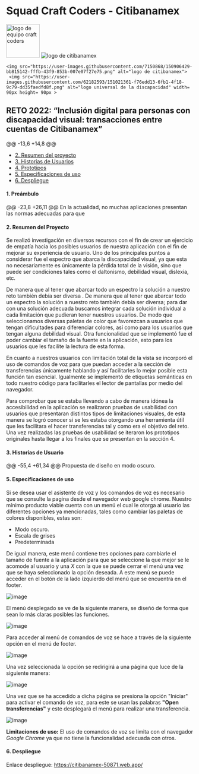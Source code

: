 # Squad Craft Coders - Citibanamex

<section> <img src="https://user-images.githubusercontent.com/7150868/150906181-39b08936-1c84-4c3d-8739-147e74e8193a.png" alt="logo de equipo craft coders" width= 90px height= 90px > 
    <img src="https://user-images.githubusercontent.com/7150868/150906429-bb815142-fffb-43f9-853b-007e07f27e75.png" alt="logo de citibanamex"> </section>

    <img src="https://user-images.githubusercontent.com/7150868/150906429-bb815142-fffb-43f9-853b-007e07f27e75.png" alt="logo de citibanamex"> 
     <img src="https://user-images.githubusercontent.com/62182593/151021361-f76edd13-6fb1-4f18-9c79-dd35faedfd8f.png" alt="logo universal de la discapacidad" width= 90px height= 90px > 
</section>


## **RETO 2022: “Inclusión digital para personas con discapacidad visual:** transacciones entre cuentas de Citibanamex”
@@ -13,6 +14,8 @@
* [2. Resumen del proyecto](#2-resumen-del-proyecto)
* [3. Historias de Usuarios](#3-historias-de-usuario)
* [4. Prototipos](#4-prototipos)
* [5. Especificaciones de uso](#5-especificaciones-de-uso)
* [6. Despliegue](#6-despliegue)

#### 1. Preámbulo

@@ -23,8 +26,11 @@ En la actualidad, no muchas aplicaciones presentan las normas adecuadas para que
#### 2. Resumen del Proyecto
Se realizó investigación en diversos recursos con el fin de crear un ejercicio de empatía hacia los posibles usuarios de nuestra aplicación con el fin de mejorar su experiencia de usuario. Uno de los principales puntos a considerar fue el espectro que abarca la discapacidad visual, ya que esta no necesariamente es únicamente la pérdida total de la visión, sino que puede ser condiciones tales como el daltonismo, debilidad visual, dislexia, etc.

De manera que al tener que abarcar todo un espectro la solución a nuestro reto también debía ser diversa
.
De manera que al tener que abarcar todo un espectro la solución a nuestro reto también debía ser diversa; para dar con una solución adecuada buscamos integrar cada solución individual a cada limitación que pudieran tener nuestros usuarios. De modo que seleccionamos diversas paletas de color que favorezcan a usuarios que tengan dificultades para diferenciar colores, así como para los usuarios que tengan alguna debilidad visual. Otra funcionalidad que se implementó fue el poder cambiar el tamaño de la fuente en la aplicación, esto para los usuarios que les facilite la lectura de esta forma. 

En cuanto a nuestros usuarios con limitación total de la vista se incorporó el uso de comandos de voz para que puedan acceder a la sección de transferencias únicamente hablando y así facilitarles lo mejor posible esta función tan esencial. Igualmente se implementó de etiquetas semánticas en todo nuestro código para facilitarles el lector de pantallas por medio del navegador.

Para comprobar que se estaba llevando a cabo de manera idónea la accesibilidad en la aplicación se realizaron pruebas de usabilidad con usuarios que presentaran distintos tipos de limitaciones visuales, de esta manera se logró conocer si se les estaba otorgando una herramienta útil que les facilitara el hacer transferencias tal y como era el objetivo del reto. Una vez realizadas las pruebas de usabilidad se iteraron los prototipos originales hasta llegar a los finales que se presentan en la sección 4. 

#### 3. Historias de Usuario

@@ -55,4 +61,34 @@ Propuesta de diseño en modo oscuro.

#### 5. Especificaciones de uso

Si se desea usar el asistente de voz y los comandos de voz es necesario que se consulte la pagina desde el navegador web google chrome.
Nuestro mínimo producto viable cuenta con un menú el cual le otorga al usuario las diferentes opciones ya mencionadas, tales como cambiar las paletas de colores disponibles, estas son:
- Modo oscuro.
- Escala de grises
- Predeterminada

De igual manera, este menú contiene tres opciones para cambiarle el tamaño de fuente a la aplicación para que se seleccione la que mejor se le acomode al usuario y una _X_ con la que se puede cerrar el menú una vez que se haya seleccionado la opción deseada. A este menú se puede acceder en el botón de la lado izquierdo del menú que se encuentra en el footer. 

![image](https://user-images.githubusercontent.com/62182593/151025627-22c965b6-b1e7-4230-bf6d-4d2f982bf946.png)

El menú desplegado se ve de la siguiente manera, se diseñó de forma que sean lo más claras posibles las funciones.

![image](https://user-images.githubusercontent.com/62182593/151026180-494248d1-c333-4f97-87cf-15567b6e7869.png)

Para acceder al menú de comandos de voz se hace a través de la siguiente opción en el menú de footer.

![image](https://user-images.githubusercontent.com/62182593/151026906-fa2c7de8-cbca-417a-b136-0bc4ced74b09.png)

Una vez seleccionada la opción se redirigirá a una página que luce de la siguiente manera: 

![image](https://user-images.githubusercontent.com/62182593/151027351-ff5b2c02-689f-4d51-9a85-21c04218d2c5.png)

Una vez que se ha accedido a dicha página se presiona la opción "Iniciar" para activar el comando de voz, para este se usan las palabras **"Open transferencias"** y este desplegará el menú para realizar una transferencia. 

![image](https://user-images.githubusercontent.com/62182593/151027793-4e358cc8-bcc0-4b7d-9092-f298d70a20da.png)

**Limitaciones de uso:** El uso de comandos de voz se limita con el navegador _Google Chrome_ ya que no tiene la funcionalidad adecuada con otros.



#### 6. Despliegue
Enlace despliegue: https://citibanamex-50871.web.app/
